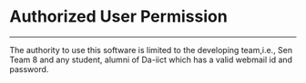 # Authorized User Permission


---


The authority to use this software is limited to the developing team,i.e., Sen Team 8 and any student, alumni of Da-iict which has a valid webmail id and password.